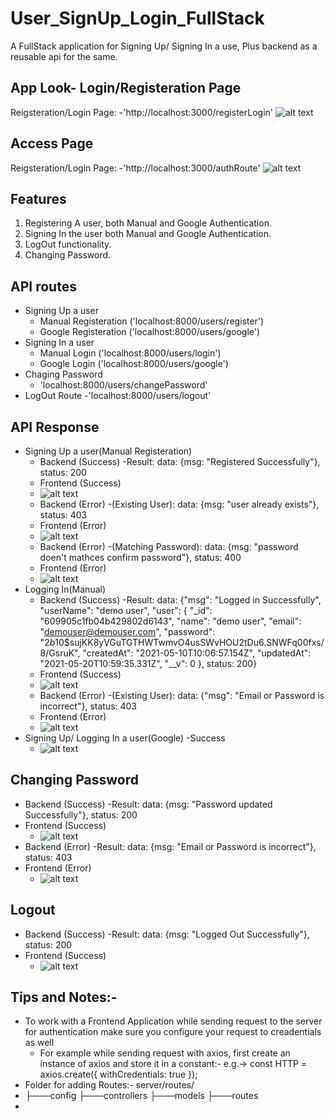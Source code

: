 # User_SignUp_Login_FullStack
 A FullStack application for Signing Up/ Signing In a use, Plus backend as a reusable api for the same.
## App Look- Login/Registeration Page
 Reigsteration/Login Page: -'http://localhost:3000/registerLogin'
![alt text](https://github.com/Chitranshu-9/User_SignUp_Login_FullStack/blob/main/App%20Look.png)
## Access Page
 Reigsteration/Login Page: -'http://localhost:3000/authRoute'
![alt text](https://github.com/Chitranshu-9/User_SignUp_Login_FullStack/blob/main/Access%20Page.png)

## Features
  1. Registering A user, both Manual and Google Authentication.
  2. Signing In the user both Manual and Google Authentication.
  3. LogOut functionality.
  4. Changing Password.

## API routes
  - Signing Up a user
    - Manual Registeration ('localhost:8000/users/register')
    - Google Registeration ('localhost:8000/users/google')
  - Signing In a user
    - Manual Login ('localhost:8000/users/login')
    - Google Login ('localhost:8000/users/google')
  - Chaging Password
    - 'localhost:8000/users/changePassword'
  - LogOut Route
    -'localhost:8000/users/logout'
   
## API Response
 - Signing Up a user(Manual Registeration)
   - Backend (Success)
    -Result: data: {msg: "Registered Successfully"}, status: 200
   - Frontend (Success)
   - ![alt text](https://github.com/Chitranshu-9/User_SignUp_Login_FullStack/blob/main/Successfully%20registering%20user.png)
   - Backend (Error)
     -(Existing User): data: {msg: "user already exists"}, status: 403
    - Frontend (Error)
    - ![alt text](https://github.com/Chitranshu-9/User_SignUp_Login_FullStack/blob/main/SignUp%20error%20for%20existing%20user.png)
   - Backend (Error)
     -(Matching Password): data: {msg: "password doen't mathces confirm password"}, status: 400
    - Frontend (Error)
    - ![alt text](https://github.com/Chitranshu-9/User_SignUp_Login_FullStack/blob/main/Signup%20Error%20for%20confirm%20password.png)
 - Logging In(Manual)
   - Backend (Success)
    -Result: data: {"msg": "Logged in Successfully",
    "userName": "demo user",
    "user": {
        "_id": "609905c1fb04b429802d6143",
        "name": "demo user",
        "email": "demouser@demouser.com",
        "password": "$2b$10$sujKK8yVGuTGTHWTwmvO4usSWvHOU2tDu6.SNWFq00fxs/8/GsruK",
        "createdAt": "2021-05-10T10:06:57.154Z",
        "updatedAt": "2021-05-20T10:59:35.331Z",
        "__v": 0
    }, status: 200}
   - Frontend (Success)
   - ![alt text](https://github.com/Chitranshu-9/User_SignUp_Login_FullStack/blob/main/login%20success.png)
   - Backend (Error)
     -(Existing User): data: {"msg": "Email or Password is incorrect"}, status: 403
    - Frontend (Error)
    - ![alt text](https://github.com/Chitranshu-9/User_SignUp_Login_FullStack/blob/main/login%20error.png)
 - Signing Up/ Logging In a user(Google)
   -Success
   - ![alt text](https://github.com/Chitranshu-9/User_SignUp_Login_FullStack/blob/main/Google%20Login_Registeration%20consent%20screen.png)
## Changing Password
- Backend (Success)
    -Result: data: {msg: "Password updated Successfully"}, status: 200
- Frontend (Success)
   - ![alt text](https://github.com/Chitranshu-9/User_SignUp_Login_FullStack/blob/main/Login%20user%20change%20password%20success.png)
- Backend (Error)
    -Result: data: {msg: "Email or Password is incorrect"}, status: 403
- Frontend (Error)
   - ![alt text](https://github.com/Chitranshu-9/User_SignUp_Login_FullStack/blob/main/password%20change%20error.png)
## Logout
- Backend (Success)
    -Result: data: {msg: "Logged Out Successfully"}, status: 200
- Frontend (Success)
   - ![alt text](https://github.com/Chitranshu-9/User_SignUp_Login_FullStack/blob/main/logout%20Success.png)
## Tips and Notes:-
 - To work with a Frontend Application while sending request to the server for authentication make sure you configure your request to creadentials as well
   - For example while sending request with axios, first create an instance of axios and store it in a constant:- e.g.-> const HTTP = axios.create({
            withCredentials: true
        });
 - Folder for adding Routes:- server/routes/
 - ├───config
   ├───controllers
   ├───models
   ├───routes
 - 
                                         
